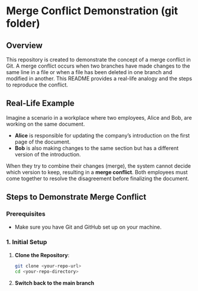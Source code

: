 
# Merge Conflict Demonstration (git folder)

## Overview
This repository is created to demonstrate the concept of a merge conflict in Git. A merge conflict occurs when two branches have made changes to the same line in a file or when a file has been deleted in one branch and modified in another. This README provides a real-life analogy and the steps to reproduce the conflict.

## Real-Life Example
Imagine a scenario in a workplace where two employees, Alice and Bob, are working on the same document. 

- **Alice** is responsible for updating the company’s introduction on the first page of the document.
- **Bob** is also making changes to the same section but has a different version of the introduction.

When they try to combine their changes (merge), the system cannot decide which version to keep, resulting in a **merge conflict**. Both employees must come together to resolve the disagreement before finalizing the document.

## Steps to Demonstrate Merge Conflict

### Prerequisites
- Make sure you have Git and GitHub set up on your machine.

### 1. Initial Setup
1. **Clone the Repository**:
   ```bash
   git clone <your-repo-url>
   cd <your-repo-directory>
   ```
2. **Switch back to the main branch**
   ```bash
   
